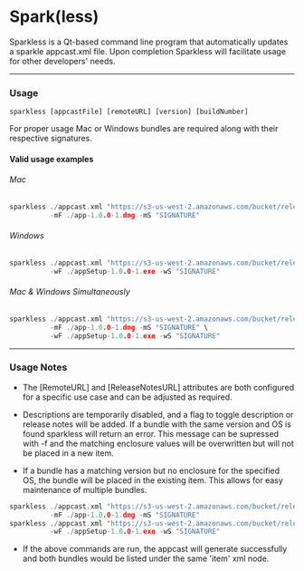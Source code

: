 # Spark(less)
Sparkless is a Qt-based command line program that automatically updates a sparkle appcast.xml file. Upon completion Sparkless will facilitate usage for other developers' needs.

----

### Usage

`sparkless [appcastFile] [remoteURL] [version] [buildNumber]`

For proper usage Mac or Windows bundles are required along with their respective signatures.

#### Valid usage examples

###### Mac

```c++
sparkless ./appcast.xml "https://s3-us-west-2.amazonaws.com/bucket/releases" "1.0.0" 1 \
          -mF ./app-1.0.0-1.dmg -mS "SIGNATURE"
```

###### Windows

```c++
sparkless ./appcast.xml "https://s3-us-west-2.amazonaws.com/bucket/releases" "1.0.0" 1 \
          -wF ./appSetup-1.0.0-1.exe -wS "SIGNATURE"
```

###### Mac & Windows Simultaneously

```c++
sparkless ./appcast.xml "https://s3-us-west-2.amazonaws.com/bucket/releases" "1.0.0" 1 \
          -mF ./app-1.0.0-1.dmg -mS "SIGNATURE" \
          -wF ./appSetup-1.0.0-1.exe -wS "SIGNATURE"
```

----

### Usage Notes

* The [RemoteURL] and [ReleaseNotesURL] attributes are both configured for a specific use case and can be adjusted as required.
* Descriptions are temporarily disabled, and a flag to toggle description or release notes will be added. If a bundle with the same version and OS is found sparkless will return an error.
This message can be supressed with -f and the matching enclosure values will be overwritten but will not be placed in a new item.

* If a bundle has a matching version but no enclosure for the specified OS, the bundle will be placed in the existing item. This allows for easy maintenance of multiple bundles.

```c++
sparkless ./appcast.xml "https://s3-us-west-2.amazonaws.com/bucket/releases" "1.0.0" 1 \
          -mF ./app-1.0.0-1.dmg -mS "SIGNATURE"
sparkless ./appcast.xml "https://s3-us-west-2.amazonaws.com/bucket/releases" "1.0.0" 1 \
          -wF ./appSetup-1.0.0-1.exe -wS "SIGNATURE"
```
           
* If the above commands are run, the appcast will generate successfully and both bundles would be listed under the same 'item' xml node.
